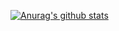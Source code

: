 [![Anurag's github stats](https://github-readme-stats.vercel.app/api/?username=sophot&show_icons=true&theme=nightowl&layout=compact)](https://github.com/anuraghazra/github-readme-stats)
